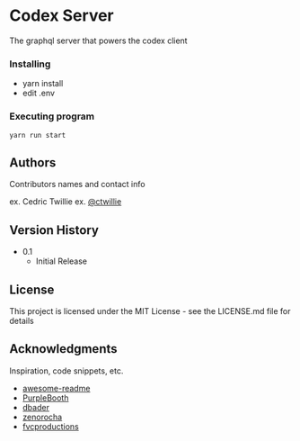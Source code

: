 # Codex Server

The graphql server that powers the codex client

### Installing

- yarn install
- edit .env

### Executing program

```
yarn run start
```

## Authors

Contributors names and contact info

ex. Cedric Twillie
ex. [@ctwillie ](https://github.com/ctwillie)

## Version History

- 0.1
  - Initial Release

## License

This project is licensed under the MIT License - see the LICENSE.md file for details

## Acknowledgments

Inspiration, code snippets, etc.

- [awesome-readme](https://github.com/matiassingers/awesome-readme)
- [PurpleBooth](https://gist.github.com/PurpleBooth/109311bb0361f32d87a2)
- [dbader](https://github.com/dbader/readme-template)
- [zenorocha](https://gist.github.com/zenorocha/4526327)
- [fvcproductions](https://gist.github.com/fvcproductions/1bfc2d4aecb01a834b46)
